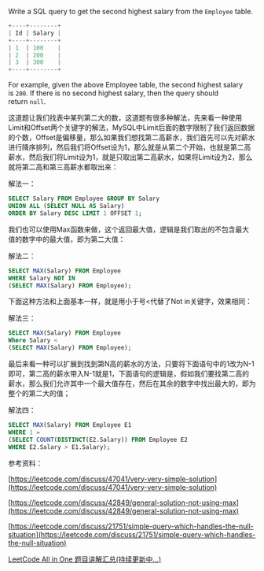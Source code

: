 Write a SQL query to get the second highest salary from the `Employee` table.

```cpp
+----+--------+
| Id | Salary |
+----+--------+
| 1  | 100    |
| 2  | 200    |
| 3  | 300    |
+----+--------+
```

For example, given the above Employee table, the second highest salary is `200`. If there is no second highest salary, then the query should return `null`.

这道题让我们找表中某列第二大的数，这道题有很多种解法，先来看一种使用Limit和Offset两个关键字的解法，MySQL中Limit后面的数字限制了我们返回数据的个数，Offset是偏移量，那么如果我们想找第二高薪水，我们首先可以先对薪水进行降序排列，然后我们将Offset设为1，那么就是从第二个开始，也就是第二高薪水，然后我们将Limit设为1，就是只取出第二高薪水，如果将Limit设为2，那么就将第二高和第三高薪水都取出来：

解法一：

```sql
SELECT Salary FROM Employee GROUP BY Salary
UNION ALL (SELECT NULL AS Salary)
ORDER BY Salary DESC LIMIT 1 OFFSET 1;
```

我们也可以使用Max函数来做，这个返回最大值，逻辑是我们取出的不包含最大值的数字中的最大值，即为第二大值：

解法二：

```sql
SELECT MAX(Salary) FROM Employee 
WHERE Salary NOT IN
(SELECT MAX(Salary) FROM Employee);
```

下面这种方法和上面基本一样，就是用小于号<代替了Not in关键字，效果相同：

解法三：

```sql
SELECT MAX(Salary) FROM Employee
Where Salary <
(SELECT MAX(Salary) FROM Employee);
```

最后来看一种可以扩展到找到第N高的薪水的方法，只要将下面语句中的1改为N-1即可，第二高的薪水带入N-1就是1，下面语句的逻辑是，假如我们要找第二高的薪水，那么我们允许其中一个最大值存在，然后在其余的数字中找出最大的，即为整个的第二大的值；

解法四：

```sql
SELECT MAX(Salary) FROM Employee E1
WHERE 1 =
(SELECT COUNT(DISTINCT(E2.Salary)) FROM Employee E2
WHERE E2.Salary > E1.Salary);
```

参考资料：

[https://leetcode.com/discuss/47041/very-very-simple-solution](https://leetcode.com/discuss/47041/very-very-simple-solution)

[https://leetcode.com/discuss/42849/general-solution-not-using-max](https://leetcode.com/discuss/42849/general-solution-not-using-max)

[https://leetcode.com/discuss/21751/simple-query-which-handles-the-null-situation](https://leetcode.com/discuss/21751/simple-query-which-handles-the-null-situation)

[LeetCode All in One 题目讲解汇总(持续更新中...)](http://www.cnblogs.com/grandyang/p/4606334.html)